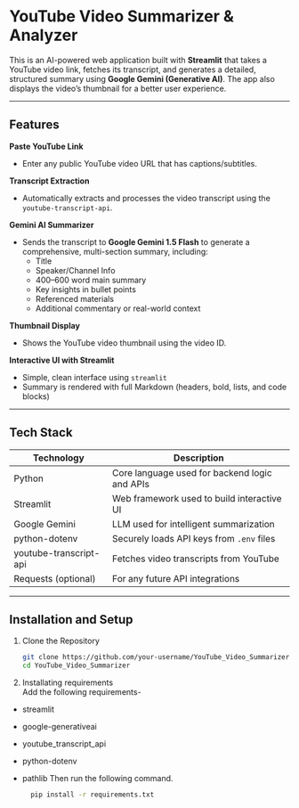 # YouTube Video Summarizer & Analyzer

This is an AI-powered web application built with **Streamlit** that takes a YouTube video link, fetches its transcript, and generates a detailed, structured summary using **Google Gemini (Generative AI)**. The app also displays the video’s thumbnail for a better user experience.

---

## Features

**Paste YouTube Link**  
- Enter any public YouTube video URL that has captions/subtitles.

**Transcript Extraction**  
- Automatically extracts and processes the video transcript using the `youtube-transcript-api`.

**Gemini AI Summarizer**  
- Sends the transcript to **Google Gemini 1.5 Flash** to generate a comprehensive, multi-section summary, including:
  - Title
  - Speaker/Channel Info
  - 400–600 word main summary
  - Key insights in bullet points
  - Referenced materials
  - Additional commentary or real-world context

**Thumbnail Display**  
- Shows the YouTube video thumbnail using the video ID.

**Interactive UI with Streamlit**  
- Simple, clean interface using `streamlit`
- Summary is rendered with full Markdown (headers, bold, lists, and code blocks)

---

## Tech Stack

| Technology         | Description                                           |
|--------------------|-------------------------------------------------------|
| Python             | Core language used for backend logic and APIs        |
| Streamlit          | Web framework used to build interactive UI           |
| Google Gemini      | LLM used for intelligent summarization               |
| python-dotenv      | Securely loads API keys from `.env` files            |
| youtube-transcript-api | Fetches video transcripts from YouTube         |
| Requests (optional)| For any future API integrations                      |

---

## Installation and Setup

1. Clone the Repository
   ```bash
   git clone https://github.com/your-username/YouTube_Video_Summarizer.git
   cd YouTube_Video_Summarizer

2. Installating requirements  
Add the following requirements-
- streamlit
- google-generativeai
- youtube_transcript_api
- python-dotenv
- pathlib
Then run the following command.

   ```bash
     pip install -r requirements.txt

